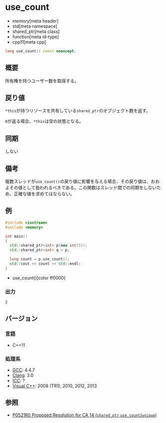 # use_count
* memory[meta header]
* std[meta namespace]
* shared_ptr[meta class]
* function[meta id-type]
* cpp11[meta cpp]

```cpp
long use_count() const noexcept;
```

## 概要
所有権を持つユーザー数を取得する。


## 戻り値
`*this`が持つリソースを共有している`shared_ptr`のオブジェクト数を返す。

`0`が返る場合、`*this`は空の状態となる。


## 同期
しない


## 備考
複数スレッドが`use_count()`の戻り値に影響を与える場合、その戻り値は、おおよその値として扱われるべきである。この関数はスレッド間での同期をしないため、正確な値を求めてはならない。


## 例
```cpp example
#include <iostream>
#include <memory>

int main()
{
  std::shared_ptr<int> p(new int(3));
  std::shared_ptr<int> q = p;

  long count = p.use_count();
  std::cout << count << std::endl;
}
```
* use_count()[color ff0000]

### 出力
```
2
```

## バージョン
### 言語
- C++11

### 処理系
- [GCC](/implementation.md#gcc): 4.4.7
- [Clang](/implementation.md#clang): 3.0
- [ICC](/implementation.md#icc): ?
- [Visual C++](/implementation.md#visual_cpp): 2008 (TR1), 2010, 2012, 2013


## 参照
- [P0521R0 Proposed Resolution for CA 14 (`shared_ptr` `use_count`/`unique`)](http://www.open-std.org/jtc1/sc22/wg21/docs/papers/2016/p0521r0.html)
